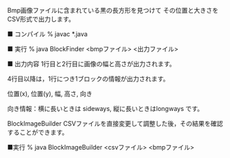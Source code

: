 Bmp画像ファイルに含まれている黒の長方形を見つけて
その位置と大きさをCSV形式で出力します。

■ コンパイル
 % javac *.java
 
■ 実行
 % java BlockFinder <bmpファイル> <出力ファイル>
 
■ 出力内容
 1行目と2行目に画像の幅と高さが出力されます。

 4行目以降は，1行につき1ブロックの情報が出力されます。
 
 位置(x), 位置(y), 幅, 高さ, 向き
 
 向き情報：横に長いときは sideways, 縦に長いときはlongways です。
 
BlockImageBuilder
CSVファイルを直接変更して調整した後，その結果を確認することができます。

■実行
 % java BlockImageBuilder <csvファイル> <bmpファイル>
 

